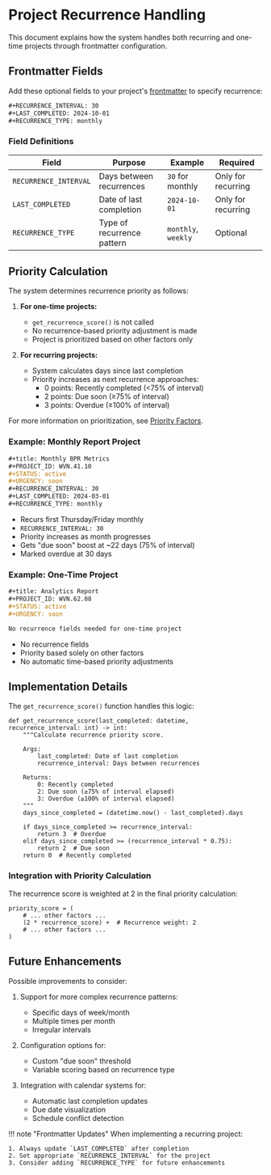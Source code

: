# Project Recurrence Handling

This document explains how the system handles both recurring and one-time projects through frontmatter configuration.

## Frontmatter Fields

Add these optional fields to your project's [frontmatter](./frontmatter_guide.md) to specify recurrence:

```org
#+RECURRENCE_INTERVAL: 30
#+LAST_COMPLETED: 2024-10-01
#+RECURRENCE_TYPE: monthly
```

### Field Definitions

| Field | Purpose | Example | Required  |
|-------|---------|---------|---|
| `RECURRENCE_INTERVAL`       |    Days between recurrences     | `30` for monthly        | Only for recurring   |
| `LAST_COMPLETED`       | Date of last completion         | `2024-10-01`         |  Only for recurring |
|       `RECURRENCE_TYPE` |        Type of recurrence pattern |      `monthly`, `weekly`   |  Optional |

## Priority Calculation

The system determines recurrence priority as follows:

1. **For one-time projects:**

    - `get_recurrence_score()` is not called
    - No recurrence-based priority adjustment is made
    - Project is prioritized based on other factors only
    
2. **For recurring projects:**

    - System calculates days since last completion
    - Priority increases as next recurrence approaches:
        - 0 points: Recently completed (<75% of interval)
        - 2 points: Due soon (≥75% of interval)
        - 3 points: Overdue (≥100% of interval)

For more information on prioritization, see [Priority Factors](../priority/weights.md).

### Example: Monthly Report Project

```org
#+title: Monthly BPR Metrics
#+PROJECT_ID: WVN.41.10
#+STATUS: active
#+URGENCY: soon
#+RECURRENCE_INTERVAL: 30
#+LAST_COMPLETED: 2024-03-01
#+RECURRENCE_TYPE: monthly
```

- Recurs first Thursday/Friday monthly
- `RECURRENCE_INTERVAL: 30`
- Priority increases as month progresses
- Gets "due soon" boost at ~22 days (75% of interval)
- Marked overdue at 30 days

### Example: One-Time Project

```org
#+title: Analytics Report
#+PROJECT_ID: WVN.62.08
#+STATUS: active
#+URGENCY: soon

No recurrence fields needed for one-time project
```

- No recurrence fields
- Priority based solely on other factors
- No automatic time-based priority adjustments

## Implementation Details

The `get_recurrence_score()` function handles this logic:

```python3
def get_recurrence_score(last_completed: datetime, recurrence_interval: int) -> int:
    """Calculate recurrence priority score.
    
    Args:
        last_completed: Date of last completion
        recurrence_interval: Days between recurrences
        
    Returns:
        0: Recently completed
        2: Due soon (≥75% of interval elapsed)
        3: Overdue (≥100% of interval elapsed)
    """
    days_since_completed = (datetime.now() - last_completed).days
    
    if days_since_completed >= recurrence_interval:
        return 3  # Overdue
    elif days_since_completed >= (recurrence_interval * 0.75):
        return 2  # Due soon
    return 0  # Recently completed
```

### Integration with Priority Calculation

The recurrence score is weighted at 2 in the final priority calculation:

```python3
priority_score = (
    # ... other factors ...
    (2 * recurrence_score) +  # Recurrence weight: 2
    # ... other factors ...
)
```

## Future Enhancements

Possible improvements to consider:

1. Support for more complex recurrence patterns:

    - Specific days of week/month
    - Multiple times per month
    - Irregular intervals
    
2. Configuration options for:

    - Custom "due soon" threshold
    - Variable scoring based on recurrence type

3. Integration with calendar systems for:

    - Automatic last completion updates
    - Due date visualization
    - Schedule conflict detection
     
!!! note "Frontmatter Updates"
    When implementing a recurring project:
    
    1. Always update `LAST_COMPLETED` after completion
    2. Set appropriate `RECURRENCE_INTERVAL` for the project
    3. Consider adding `RECURRENCE_TYPE` for future enhancements
